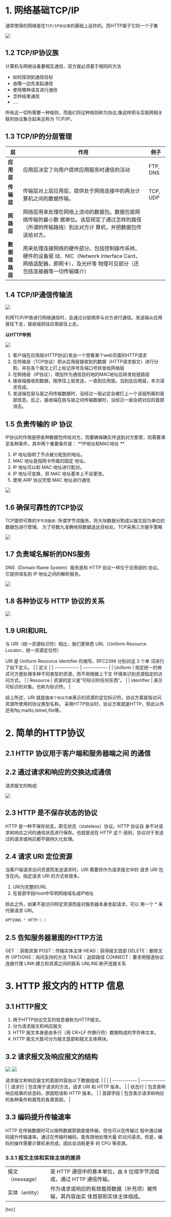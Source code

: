 # 1. 网络基础TCP/IP
通常使用的网络是在`TCP/IP协议族`的基础上运作的。而HTTP属于它的一个子集 

[![](https://yihzo.com/wp-content/uploads/2020/02/1582788873-图片来自-图解HTTP，第-16-页.png)](https://yihzo.com/wp-content/uploads/2020/02/1582788873-图片来自-图解HTTP，第-16-页.png)
## 1.2 TCP/IP协议族
计算机与网络设备要相互通信，双方就必须基于相同的方法 
* 如何探测到通信目标
* 由哪一边先发起通信
* 使用哪种语言进行通信
* 怎样结束通信
* .... 

所有这一切所需要一种规则，而我们将这种规则称为协议,像这样把与互联网相关联的协议集合起来总称为 TCP/IP。 

## 1.3 TCP/IP的分层管理
| 层  | 作用  | 例子  |
| ------------ | ------------ | ------------ |
| **应用层**  | 应用层决定了向用户提供应用服务时通信的活动  | FTP, DNS |
| **传输层**  | 传输层对上层应用层，提供处于网络连接中的两台计算机之间的数据传输。  | TCP, UDP |
| **网路层**  | 网络层用来处理在网络上流动的数据包。数据包是网络传输的最小数 据单位。该层规定了通过怎样的路径（所谓的传输路线）到达对方计 算机，并把数据包传送给对方。  |   |
| **数据链路层**  | 用来处理连接网络的硬件部分。包括控制操作系统、硬件的设备驱 动、NIC（Network Interface Card，网络适配器，即网卡），及光纤等 物理可见部分（还包括连接器等一切传输媒介）  |   |

## 1.4 TCP/IP通信传输流
[![](https://yihzo.com/wp-content/uploads/2020/02/1582790966-图片来自-图解HTTP，第-18-页.png)](https://yihzo.com/wp-content/uploads/2020/02/1582790966-图片来自-图解HTTP，第-18-页.png) 

利用TCP/IP族进行网络通信时，会通过分层顺序与对方进行通信。发送端从应用层往下走，接收端则往应用层往上走。 

**以HTTP举例**

[![](https://yihzo.com/wp-content/uploads/2020/02/1582791117-图片来自-图解HTTP，第-19-页.png)](https://yihzo.com/wp-content/uploads/2020/02/1582791117-图片来自-图解HTTP，第-19-页.png)  

1. 客户端在应用层(HTTP协议)发出一个想看某个web页面的HTTP请求
2. 在传输层（TCP协议）把从应用层接收到的数据（HTTP请求报文）进行分割，并在各个报文上打上标记序号及端口号转发给网络层
3. 在网络层（IP协议），增加作为通信目的地的MAC地址后转发给链路层
4. 接收端接收到数据，按序往上层发送，一直到应用层。当到达应用层，本次请求完成。
5. 发送端在层与层之间传输数据时，没经过一层必定会被打上一个该层所属的首部信息。反之，接收端在层与层之间传输数据时，没经过一层会把对应的首部消去。

## 1.5 负责传输的 IP 协议
IP协议的作用是把各种数据包传给对方。而要确保确实传送到对方那里，则需要满足各种条件，其中两个重要条件是： **IP地址和MAC地址 ** 

1. IP 地址指明了节点被分配到的地址。
2. MAC 地址是指网卡所属的固定 地址。
3. IP 地址可以和 MAC 地址进行配对。
4. IP 地址可变换，但 MAC 地址基本上不会更改。
5. 使用 ARP 协议凭借 MAC 地址进行通信 

[![](https://yihzo.com/wp-content/uploads/2020/02/1582795546-图片来自-图解HTTP，第-21-页.png)](https://yihzo.com/wp-content/uploads/2020/02/1582795546-图片来自-图解HTTP，第-21-页.png)

## 1.6 确保可靠性的TCP协议
TCP提供可靠的`字节流服务`: 所谓字节流服务，将大块数据分割成以报文段为单位的数据包进行管理。 
为了将数九准确地将数据送达目标处，TCP采用三次握手策略 

[![](https://yihzo.com/wp-content/uploads/2020/02/1582796307-图片来自-图解HTTP，第-22-页.png)](https://yihzo.com/wp-content/uploads/2020/02/1582796307-图片来自-图解HTTP，第-22-页.png)

## 1.7 负责域名解析的DNS服务
DNS（Domain Name System）服务是和 HTTP 协议一样位于应用层的 协议。它提供域名到 IP 地址之间的解析服务。  

[![](https://yihzo.com/wp-content/uploads/2020/02/1582796411-图片来自-图解HTTP，第-23-页.png)](https://yihzo.com/wp-content/uploads/2020/02/1582796411-图片来自-图解HTTP，第-23-页.png)

## 1.8 各种协议与 HTTP 协议的关系
[![](https://yihzo.com/wp-content/uploads/2020/02/1582796469-图片来自-图解HTTP，第-24-页.png)](https://yihzo.com/wp-content/uploads/2020/02/1582796469-图片来自-图解HTTP，第-24-页.png)

## 1.9 URI和URL
与 URI（统一资源标识符）相比，我们更熟悉 URL（Uniform Resource Locator，统一资源定位符） 

URI 是 Uniform Resource Identifier 的缩写。RFC2396 分别对这 3 个单 词进行了如下定义。
|   | 定义  |
| ------------ | ------------ |
| Uniform  | 规定统一的格式可方便处理多种不同类型的资源，而不用根据上下文 环境来识别资源指定的访问方式。  |
|  Resource | 资源的定义是“可标识的任何东西”。  |
| Identifier  | 表示可标识的对象。也称为标识符。  | 

综上所述，URI 就是由`某个协议方案`表示的资源的定位标识符。协议方案是指访问资源所使用的协议类型名称。 
采用HTTP协议时，协议方案就是HTTP，除此以外还有ftp,mailto,telnet,file等。

# 2. 简单的HTTP协议
## 2.1 HTTP 协议用于客户端和服务器端之间 的通信
## 2.2 通过请求和响应的交换达成通信
请求报文的构成: 

[![](https://yihzo.com/wp-content/uploads/2020/02/1582798115-图片来自-图解HTTP，第-32-页.png)](https://yihzo.com/wp-content/uploads/2020/02/1582798115-图片来自-图解HTTP，第-32-页.png)

## 2.3 HTTP 是不保存状态的协议
HTTP 是一种不保存状态，即无状态（stateless）协议。HTTP 协议自 身不对请求和响应之间的通信状态进行保存。也就是说在 HTTP 这个 级别，协议对于发送过的请求或响应都不做持久化处理。

## 2.4 请求 URI 定位资源
当客户端请求访问资源而发送请求时，URI 需要将作为请求报文中的 请求 URI 包含在内。指定请求 URI 的方式有很多。 
1. URI为完整的URL
2. 在首部字段Host中写明网络域名或IP地址 

除此之外，如果不是访问特定资源而是对服务器本身发起请求，可以 用一个 * 来代替请求 URI。 
```js
OPTIONS * HTTP/1.1
```

## 2.5 告知服务器意图的HTTP方法
GET ：获取资源 
POST：传输实体主体 
HEAD：获得报文首部 
DELETE：删除文件 
OPTIONS：询问支持的方法 
TRACE：追踪路径 
CONNECT：要求用隧道协议连接代理 
LINK:建立和资源之间的联系 
UNLINE:断开连接关系

# 3. HTTP 报文内的 HTTP 信息
## 3.1 HTTP报文
1. 用于HTTP协议交互的信息被称为HTTP报文。
2. 分为请求报文和响应报文
3. HTTP 报文本身是由多行（用 CR+LF 作换行符）数据构成的字符串文本。
4. HTTP 报文大致可分为报文首部和报文主体两块。

## 3.2 请求报文及响应报文的结构
[![](https://yihzo.com/wp-content/uploads/2020/02/1582809803-图片来自-图解HTTP，第-49-页.png)](https://yihzo.com/wp-content/uploads/2020/02/1582809803-图片来自-图解HTTP，第-49-页.png) 
[![](https://yihzo.com/wp-content/uploads/2020/02/1582809821-图片来自-图解HTTP，第-49-页.png)](https://yihzo.com/wp-content/uploads/2020/02/1582809821-图片来自-图解HTTP，第-49-页.png)  

请求报文和响应报文的首部内容由以下数据组成: 
|   |   |
| ------------ | ------------ |
| 请求行  | 包含用于请求的方法，请求 URI 和 HTTP 版本。  |
| 状态行  | 包含表明响应结果的状态码，原因短语和 HTTP 版本。  |
| 首部字段  | 包含表示请求和响应的各种条件和属性的各类首部。  |

## 3.3 编码提升传输速率
HTTP 在传输数据时可以按照数据原貌直接传输，但也可以在传输过 程中通过编码提升传输速率。通过在传输时编码，能有效地处理大量 的访问请求。但是，编码的操作需要计算机来完成，因此会消耗更多 的 CPU 等资源。
### 3.3.1 报文主体和实体主体的差异
|   |   |
| ------------ | ------------ |
| 报文（message）  | 是 HTTP 通信中的基本单位，由 8 位组字节流组成，通过 HTTP 通信传输。  |
| 实体（entity）  | 作为请求或响应的有效载荷数据（补充项）被传输，其内容由实 体首部和实体主体组成。  |


[toc]
